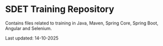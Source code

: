 # SDET Training Repository

Contains files related to training in Java, Maven, Spring Core, Spring Boot, Angular and Selenium.

Last updated: 14-10-2025
